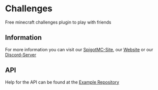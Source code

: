 # Challenges
Free minecraft challenges plugin to play with friends

## Information
For more information you can visit our [SpigotMC-Site](https://www.spigotmc.org/resources/80548/), our [Website](https://coding-area.net) or our [Discord-Server](https://discord.gg/74Ay5zF)

## API
Help for the API can be found at the [Example Repository](https://github.com/KxmischesDomi/Challenges-Example)
